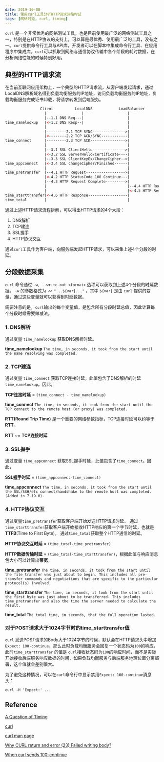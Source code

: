 ```yaml
---
date: 2019-10-08
title: 使用curl工具分析HTTP请求网络时延
tags: [网络时延, curl, timing]
---
```


```curl``` 是一个非常优秀的网络测试工具，也是目前使用最广泛的网络测试工具之一，特别是在HTTP协议的支持上，可以算是最优秀、使用最广泛的工具，没有之一。```curl```提供命令行工具与API库，开发者可以在脚本中集成命令行工具、在应用程序中集成库。```curl```可以抓取到网络与通信协议传输中各个阶段的耗时数据，在分析网络性能的时候特别好用。

## 典型的HTTP请求流

在当前互联网应用架构上，一个典型的HTTP请求流，从客户端发起请求，通过LocalDNS解析域名得到负载均衡服务的IP地址，访问负载均衡服务的IP地址，负载均衡服务完成证书卸载，将请求转发到后端服务。

```html
                Client          LocalDNS            LoadBalancer          BackendService
                  |                |                    |                           |
                  |--1.1 DNS Req---|                    |                           |
time_namelookup   |<-1.2 DNS Resp--|                    |                           |
                  |                                     |                           |
                  |---------2.1 TCP SYNC--------------->|                           |
                  |<--------2.2 TCP ACK/SYNC------------|                           |
time_connect      |---------2.3 TCP ACK---------------->|                           |
                  |                                     |                           |
                  |--3.1 SSL ClientHello--------------->|                           |
                  |<-3.2 SSL ServerHello/Certificate----|                           |
                  |--3.3 SSL ClientKeyEx/ChangeCipher-->|                           |
time_appconnect   |<-3.4 SSL ChangeCipher/Finished------|                           |
                  |                                     |                           |
time_pretransfer  |--4.1 HTTP Request------------------>|                           |
                  |<-4.2 HTTP StatusCode 100 Continue---|                           |
                  |--4.3 HTTP Request Complete--------->|                           |
                  |                                     |--4.4 HTTP Request-------->|
                  |                                     |<-4.5 HTTP Response--------|
time_starttransfer|<-4.6 HTTP Response------------------|                           |
time_total        |                                     |                           |

```

通过上述HTTP请求流程拆解，可以得出HTTP请求的4个大段：

1. DNS解析
2. TCP建连
3. SSL握手
4. HTTP协议交互

通过```curl```工具作为客户端，向服务端发起HTTP请求，可以采集上述4个分段的时延。

## 分段数据采集

```curl``` 命令通过 ```-w, --write-out <format>``` 选项可以获取到上述4个分段的时延数据。
```-w``` 的参数格式为 ```-w "...${var}..."``` ，其中 ```${var}``` 是由 ```curl``` 提供的变量，通过这些变量就可以获得到时延数据。

需要注意的是，```curl```输出的每个变量值，是包含所有分段时延总值，因此计算每个分段时候需要做减法。

### 1. DNS解析

通过变量 ```time_namelookup``` 获取DNS解析时延。

**time_namelookup** ```The time, in seconds, it took from the start until the name resolving was completed.```

### 2. TCP建连

通过变量 ```time_connect``` 获取TCP连接时延，此值包含了DNS解析的时延```time_namelookup```。因此，

**TCP连接时延** = ```(time_connect - time_namelookup)```

**time_connect** ```The time, in seconds, it took from the start until the TCP connect to the remote host (or proxy) was completed.```

**RTT(Round Trip Time)** 是一个重要的网络参数指标，TCP连接时延可以约等于**RTT**。

**RTT** ~= **TCP连接时延**

### 3. SSL握手

通过变量 ```time_appconnect``` 获取SSL握手时延，此值包含了```time_connect```。因此，

**SSL握手时延** = ```(time_appconnect-time_connect)```

**time_appconnect** ```The time, in seconds, it took from the start until the SSL/SSH/etc connect/handshake to the remote host was completed. (Added in 7.19.0).```

### 4. HTTP协议交互

通过变量```time_pretransfer```获取客户端开始发送HTTP请求时延。
通过```time_starttransfer```获取客户端开始接收HTTP响应的第一个字节时延，也就是 **TTFB**(Time to First Byte)。
通过```time_total```获取整个HTTP通信的时延。

**HTTP协议交互时延** = ```(time_total-time_pretransfer)```

**HTTP数据传输时延** = ```(time_total-time_starttransfer)```，根据此值与响应消息包大小可以计算出**带宽**。

**time_pretransfer** ```The time, in seconds, it took from the start until the file transfer was just about to begin. This includes all pre-transfer commands and negotiations that are specific to the particular protocol(s) involved.```

**time_starttransfer** ```The time, in seconds, it took from the start until the first byte was just about to be transferred. This includes time_pretransfer and also the time the server needed to calculate the result.```

**time_total** ```The total time, in seconds, that the full operation lasted.```

### 对于POST请求大于1024字节时的time_starttransfer值

```curl``` 发送POST请求的Body大于1024字节的时候，默认会在HTTP请求头中增加```Expect: 100-continue```，那么此时负载均衡服务会回复一个状态码为```100```的响应，此时```time_starttransfer``` 的值是 ```curl```接收状态码为```100```的响应时间，而不是实际开始接收后端服务响应数据的时间，如果负载均衡服务与后端服务地理位置分离部署，这个值就会差别很大。

为了避免这种情况，可以在```curl```命令行中显示禁用```Expect: 100-continue```消息头：

```curl -H 'Expect:' ...```

## Reference

[A Question of Timing](https://blog.cloudflare.com/a-question-of-timing/)

[curl](https://curl.haxx.se/)

[curl man page](https://curl.haxx.se/docs/manpage.html)

[Why CURL return and error (23) Failed writing body?](https://stackoverflow.com/questions/16703647/why-curl-return-and-error-23-failed-writing-body)

[When curl sends 100-continue](https://gms.tf/when-curl-sends-100-continue.html)
